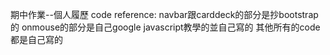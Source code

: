 期中作業--個人履歷
code reference:
navbar跟carddeck的部分是抄bootstrap的
onmouse的部分是自己google javascript教學的並自己寫的
其他所有的code都是自己寫的